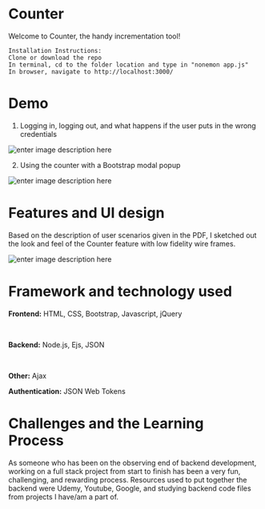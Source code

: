 # Counter
Welcome to Counter, the handy incrementation tool!

    Installation Instructions:
    Clone or download the repo
    In terminal, cd to the folder location and type in "nonemon app.js"
    In browser, navigate to http://localhost:3000/

# Demo
1. Logging in, logging out, and what happens if the user puts in the wrong credentials

![enter image description here](https://lh3.googleusercontent.com/-barnSB4yMVa6S3AZdwWo8V4XMoOw7o6eW10yGh5eJcULKuMP8fm2dRI6pKB5XSU7imxRF6PuKGdXg)

2. Using the counter with a Bootstrap modal popup

![enter image description here](https://lh3.googleusercontent.com/fZEysXX6YQDqL_K4qPn3ww669AK1ZlxGykb7uEbzU4TCOwwOCX86618oPvSsPDci2po12JLMevfQyg)

# Features and UI design
Based on the description of user scenarios given in the PDF, I sketched out the look and feel of the Counter feature with low fidelity wire frames.

![enter image description here](https://lh3.googleusercontent.com/5--aLQTgEZ3-GMNCD4z1NhqCsKLDk6YujWxRJLa3YGIYWIyft5-y8DK_2SfyghRYC4g6PFlRj-xOuw)
# Framework and technology used
**Frontend:** HTML, CSS, Bootstrap, Javascript, jQuery

&nbsp;

**Backend:** Node.js, Ejs, JSON

&nbsp;

**Other:** Ajax

**Authentication:** JSON Web Tokens

# Challenges and the Learning Process
As someone who has been on the observing end of backend development, working on a full stack project from start to finish has been a very fun, challenging, and rewarding process. Resources used to put together the backend were Udemy, Youtube, Google, and studying backend code files from projects I have/am a part of.
